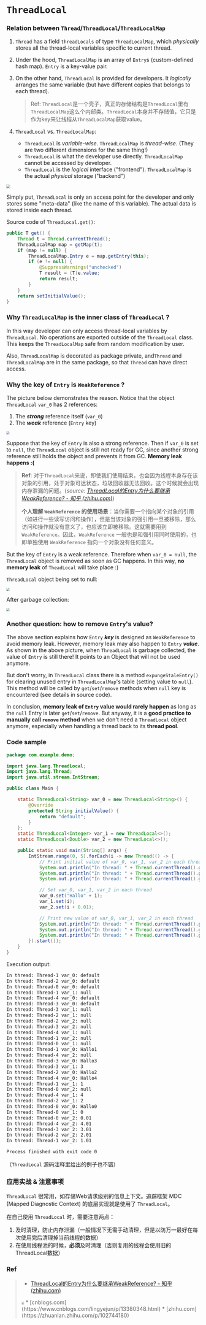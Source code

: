 # `ThreadLocal`



### Relation between `Thread`/`ThreadLocal`/`ThreadLocalMap`

1. `Thread` has a field `threadLocals` of type `ThreadLocalMap`, which *physically* stores all the thread-local variables specific to current thread.

2. Under the hood, `ThreadLocalMap` is an array of `Entry`s (custom-defined hash map). `Entry` is a key-value pair.

3. On the other hand, `ThreadLocal` is provided for developers. It *logically* arranges the same variable (but have different copies that belongs to each thread).

   > Ref: `ThreadLocal`是一个壳子，真正的存储结构是`ThreadLocal`里有`ThreadLocalMap`这么个内部类。`ThreadLocal`本身并不存储值，它只是作为key来让线程从`ThreadLocalMap`获取value。

4. `ThreadLocal` vs. `ThreadLocalMap`: 

   * `ThreadLocal` is *variable-wise*. `ThreadLocalMap` is *thread-wise*. (They are two different dimensions for the same thing!)
   * `ThreadLocal` is what the developer use directly. `ThreadLocalMap` cannot be accessed by developer.
   * `ThreadLocal` is the *logical* interface ("frontend"). `ThreadLocalMap` is the actual *physical* storage ("backend")

<img src="../../images/threadLocal.png" style="zoom:60%;" />

Simply put, `ThreadLocal` is only an access point for the developer and only stores some "meta-data" (like the name of this variable). The actual data is stored inside each thread.



Source code of `ThreadLocal.get()`:

```Java
public T get() {
    Thread t = Thread.currentThread();
    ThreadLocalMap map = getMap(t);
    if (map != null) {
        ThreadLocalMap.Entry e = map.getEntry(this);
        if (e != null) {
            @SuppressWarnings("unchecked")
            T result = (T)e.value;
            return result;
        }
    }
    return setInitialValue();
}
```



### Why `ThreadLocalMap` is the inner class of `ThreadLocal` ?

In this way developer can only access thread-local variables by `ThreadLocal`. No operations are exported outside of the `ThreadLocal` class. This keeps the `ThreadLocalMap` safe from random modification by user.

Also, `ThreadLocalMap` is decorated as package private, and`Thread` and `ThreadLocalMap` are in the same package, so that `Thread` can have direct access.



### Why the key of `Entry` is `WeakReference` ?

The picture below demonstrates the reason. Notice that the object `ThreadLocal` `var_0` has 2 references:

1. The ***strong*** reference itself (`var_0`)
2. The ***weak*** reference (`Entry` key)

<img src="../../images/threadLocal_1.png" style="zoom:50%;" />

Suppose that the key of `Entry` is also a strong reference. Then if `var_0` is set to `null`, the `ThreadLocal` object is still not ready for GC, since another strong reference still holds the object and prevents it from GC. **Memory leak happens :(**

> **Ref**: 对于`ThreadLocal`来说，即使我们使用结束，也会因为线程本身存在该对象的引用，处于对象可达状态，垃圾回收器无法回收。这个时候就会出现内存泄漏的问题。(*source: [ThreadLocal的Entry为什么要继承WeakReference? - 知乎 (zhihu.com)](https://www.zhihu.com/question/458432418)*)
>
> 
>
> **个人理解 `WeakReference` 的使用场景**：当你需要一个指向某个对象的引用（如进行一些读写访问和操作），但是当该对象的强引用一旦被移除，那么访问和操作就没有意义了，也应该立即被移除。这就需要用到 `WeakReference`。因此，`WeakReference` 一般也是和强引用同时使用的，也即单独使用 `WeakReference` 指向一个对象没有任何意义。



But the key of `Entry` is a weak reference. Therefore when `var_0 = null`, the `ThreadLocal` object is removed as soon as GC happens. In this way, **no memory leak** of `TheadLocal` will take place :)



`ThreadLocal` object being set to null:

<img src="../../images/threadLocal_2.png" style="zoom:50%;" />

After garbage collection:

<img src="../../images/threadLocal_3.png" style="zoom:50%;" />




### Another question: how to remove `Entry`'s value?

The above section explains how `Entry` ***key*** is designed as `WeakReference` to avoid memory leak. However, memory leak may also happen to `Entry` ***value***. As shown in the above picture, when `ThreadLocal` is garbage collected, the value of `Entry` is still there! It points to an Object that will not be used anymore.

But don't worry, in `ThreadLocal` class there is a method `expungeStaleEntry()` for clearing unused entry in `ThreadLocalMap`'s table (setting value to `null`). This method will be called by `get`/`set`/`remove` methods when `null` key is encountered (see details in source code).

In conclusion, **memory leak of `Entry` value would rarely happen** as long as the `null` Entry is later `get`/`set`/`remove`. But anyway, it is a **good practice to manually call `remove` method** when we don't need a `ThreadLocal` object anymore, especially when handling a thread back to its **thread pool**.



### Code sample

```java
package com.example.demo;

import java.lang.ThreadLocal;
import java.lang.Thread;
import java.util.stream.IntStream;

public class Main {

    static ThreadLocal<String> var_0 = new ThreadLocal<String>() {
        @Override
        protected String initialValue() {
            return "default";
        }
    };
    static ThreadLocal<Integer> var_1 = new ThreadLocal<>();
    static ThreadLocal<Double> var_2 = new ThreadLocal<>();

    public static void main(String[] args) {
        IntStream.range(0, 5).forEach(i -> new Thread(() -> {
            // Print initial value of var_0, var_1, var_2 in each thread
            System.out.println("In thread: " + Thread.currentThread().getName() + " var_0: " + var_0.get());
            System.out.println("In thread: " + Thread.currentThread().getName() + " var_1: " + var_1.get());
            System.out.println("In thread: " + Thread.currentThread().getName() + " var_2: " + var_2.get());

            // Set var_0, var_1, var_2 in each thread
            var_0.set("Hallo" + i);
            var_1.set(i);
            var_2.set(i + 0.01);

            // Print new value of var_0, var_1, var_2 in each thread
            System.out.println("In thread: " + Thread.currentThread().getName() + " var_0: " + var_0.get());
            System.out.println("In thread: " + Thread.currentThread().getName() + " var_1: " + var_1.get());
            System.out.println("In thread: " + Thread.currentThread().getName() + " var_2: " + var_2.get());
        }).start());
    }
}
```

Execution output:

```tex
In thread: Thread-1 var_0: default
In thread: Thread-2 var_0: default
In thread: Thread-0 var_0: default
In thread: Thread-1 var_1: null
In thread: Thread-4 var_0: default
In thread: Thread-3 var_0: default
In thread: Thread-3 var_1: null
In thread: Thread-2 var_1: null
In thread: Thread-2 var_2: null
In thread: Thread-3 var_2: null
In thread: Thread-4 var_1: null
In thread: Thread-1 var_2: null
In thread: Thread-0 var_1: null
In thread: Thread-1 var_0: Hallo1
In thread: Thread-4 var_2: null
In thread: Thread-3 var_0: Hallo3
In thread: Thread-3 var_1: 3
In thread: Thread-2 var_0: Hallo2
In thread: Thread-4 var_0: Hallo4
In thread: Thread-1 var_1: 1
In thread: Thread-0 var_2: null
In thread: Thread-4 var_1: 4
In thread: Thread-2 var_1: 2
In thread: Thread-0 var_0: Hallo0
In thread: Thread-0 var_1: 0
In thread: Thread-0 var_2: 0.01
In thread: Thread-4 var_2: 4.01
In thread: Thread-3 var_2: 3.01
In thread: Thread-2 var_2: 2.01
In thread: Thread-1 var_2: 1.01

Process finished with exit code 0
```

（`ThreadLocal` 源码注释里给出的例子也不错）



### 应用实战 & 注意事项

`ThreadLocal` 很常用，如存储Web请求级别的信息上下文。追踪框架 MDC (Mapped Diagnostic Context) 的底层实现就是使用了 `ThreadLocal`。

在自己使用 `ThreadLocal` 时，需要注意两点：

1. 及时清理，防止内存泄漏（一般情况下无需手动清理，但是以防万一最好在每次使用完后清理掉当前线程的数据）
2. 在使用线程池的时候，**必须**及时清理（否则复用的线程会使用旧的ThreadLocal数据）



### Ref


>  * [ThreadLocal的Entry为什么要继承WeakReference? - 知乎 (zhihu.com)](https://www.zhihu.com/question/458432418)
>  <img src="../../images/threadLocal_4.png" style="zoom:40%;" />
>  *  [cnblogs.com](https://www.cnblogs.com/lingyejun/p/13380348.html)
>  * [zhihu.com](https://zhuanlan.zhihu.com/p/102744180)